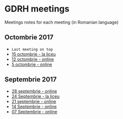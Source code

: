 
# GDRH meetings

Meetings notes for each meeting (in Romanian language)

## Octombrie 2017

* `Last meeting on top`
* [15 octombrie - la liceu](./meetings/2017-10/2017-10-15.md) 
* [12 octombrie - online](./meetings/2017-10/2017-10-12.md)
* [5 octombrie - online](./meetings/2017-10/2017-10-05.md)

## Septembrie 2017

* [28 septembrie - online](./meetings/2017-09/meeting-2017-09-28.md)
* [24 Septembrie - la liceu](./meetings/2017-09/meeting-2017-09-24.md)
* [21 septembrie - online](./meetings/2017-09/meeting-2017-09-21.md)
* [14 Septembrie - online](./meetings/2017-09/meeting-2017-09-14.md)
* [07 Septembrie - online](./meetings/2017-09/meeting-2017-09-07.md)
